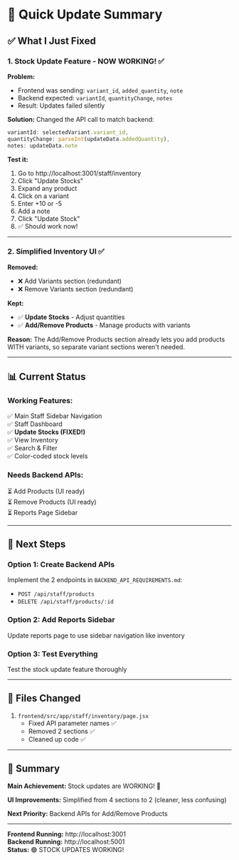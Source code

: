 # 🎯 Quick Update Summary

## ✅ What I Just Fixed

### 1. **Stock Update Feature - NOW WORKING!** ✅

**Problem:**
- Frontend was sending: `variant_id`, `added_quantity`, `note`
- Backend expected: `variantId`, `quantityChange`, `notes`
- Result: Updates failed silently

**Solution:**
Changed the API call to match backend:
```javascript
variantId: selectedVariant.variant_id,
quantityChange: parseInt(updateData.addedQuantity),
notes: updateData.note
```

**Test it:**
1. Go to http://localhost:3001/staff/inventory
2. Click "Update Stocks"
3. Expand any product
4. Click on a variant
5. Enter +10 or -5
6. Add a note
7. Click "Update Stock"
8. ✅ Should work now!

---

### 2. **Simplified Inventory UI** ✅

**Removed:**
- ❌ Add Variants section (redundant)
- ❌ Remove Variants section (redundant)

**Kept:**
- ✅ **Update Stocks** - Adjust quantities
- ✅ **Add/Remove Products** - Manage products with variants

**Reason:** The Add/Remove Products section already lets you add products WITH variants, so separate variant sections weren't needed.

---

## 📊 Current Status

### Working Features:
✅ Main Staff Sidebar Navigation  
✅ Staff Dashboard  
✅ **Update Stocks (FIXED!)**  
✅ View Inventory  
✅ Search & Filter  
✅ Color-coded stock levels  

### Needs Backend APIs:
⏳ Add Products (UI ready)  
⏳ Remove Products (UI ready)  
⏳ Reports Page Sidebar  

---

## 🚀 Next Steps

### Option 1: Create Backend APIs
Implement the 2 endpoints in `BACKEND_API_REQUIREMENTS.md`:
- `POST /api/staff/products`
- `DELETE /api/staff/products/:id`

### Option 2: Add Reports Sidebar
Update reports page to use sidebar navigation like inventory

### Option 3: Test Everything
Test the stock update feature thoroughly

---

## 📁 Files Changed

1. `frontend/src/app/staff/inventory/page.jsx`
   - Fixed API parameter names ✅
   - Removed 2 sections ✅
   - Cleaned up code ✅

---

## 🎉 Summary

**Main Achievement:** Stock updates are WORKING! 🎊

**UI Improvements:** Simplified from 4 sections to 2 (cleaner, less confusing)

**Next Priority:** Backend APIs for Add/Remove Products

---

**Frontend Running:** http://localhost:3001  
**Backend Running:** http://localhost:5001  
**Status:** 🟢 STOCK UPDATES WORKING!
